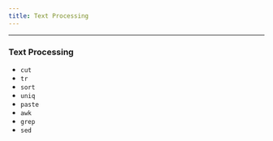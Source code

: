 ```yaml
---
title: Text Processing
---
```



---

### Text Processing

- `cut`
- `tr`
- `sort`
- `uniq`
- `paste`
- `awk`
- `grep`
- `sed`